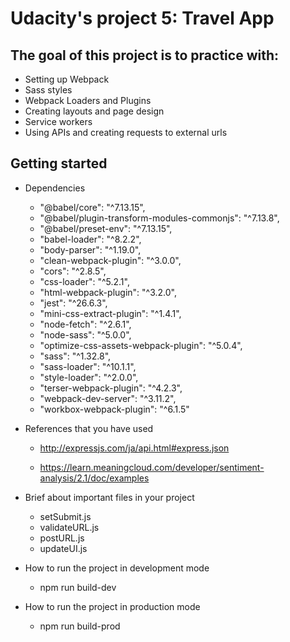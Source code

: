 # Udacity's project 5: Travel App

## The goal of this project is to practice with:

- Setting up Webpack
- Sass styles
- Webpack Loaders and Plugins
- Creating layouts and page design
- Service workers
- Using APIs and creating requests to external urls

## Getting started

- Dependencies
  - "@babel/core": "^7.13.15",
  - "@babel/plugin-transform-modules-commonjs": "^7.13.8",
  - "@babel/preset-env": "^7.13.15",
  - "babel-loader": "^8.2.2",
  - "body-parser": "^1.19.0",
  - "clean-webpack-plugin": "^3.0.0",
  - "cors": "^2.8.5",
  - "css-loader": "^5.2.1",
  - "html-webpack-plugin": "^3.2.0",
  - "jest": "^26.6.3",
  - "mini-css-extract-plugin": "^1.4.1",
  - "node-fetch": "^2.6.1",
  - "node-sass": "^5.0.0",
  - "optimize-css-assets-webpack-plugin": "^5.0.4",
  - "sass": "^1.32.8",
  - "sass-loader": "^10.1.1",
  - "style-loader": "^2.0.0",
  - "terser-webpack-plugin": "^4.2.3",
  - "webpack-dev-server": "^3.11.2",
  - "workbox-webpack-plugin": "^6.1.5"

- References that you have used
    - http://expressjs.com/ja/api.html#express.json

    - https://learn.meaningcloud.com/developer/sentiment-analysis/2.1/doc/examples

- Brief about important files in your project

  - setSubmit.js
  - validateURL.js
  - postURL.js
  - updateUI.js

- How to run the project in development mode
  - npm run build-dev

- How to run the project in production mode
  - npm run build-prod